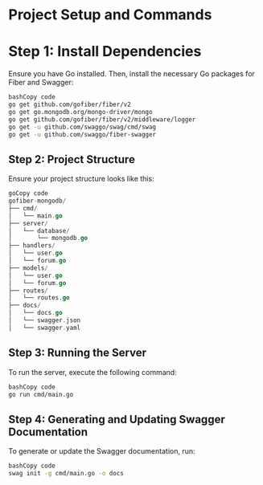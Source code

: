 # Project Setup and Commands

# Step 1: Install Dependencies

Ensure you have Go installed. Then, install the necessary Go packages for Fiber and Swagger:

```bash
bashCopy code
go get github.com/gofiber/fiber/v2
go get go.mongodb.org/mongo-driver/mongo
go get github.com/gofiber/fiber/v2/middleware/logger
go get -u github.com/swaggo/swag/cmd/swag
go get -u github.com/swaggo/fiber-swagger

```

## Step 2: Project Structure

Ensure your project structure looks like this:

```go
goCopy code
gofiber-mongodb/
├── cmd/
│   └── main.go
├── server/
│   └── database/
│       └── mongodb.go
├── handlers/
│   └── user.go
│   └── forum.go
├── models/
│   └── user.go
│   └── forum.go
├── routes/
│   └── routes.go
├── docs/
│   └── docs.go
│   └── swagger.json
│   └── swagger.yaml

```

## Step 3: Running the Server

To run the server, execute the following command:

```bash
bashCopy code
go run cmd/main.go

```

## Step 4: Generating and Updating Swagger Documentation

To generate or update the Swagger documentation, run:

```bash
bashCopy code
swag init -g cmd/main.go -o docs

```